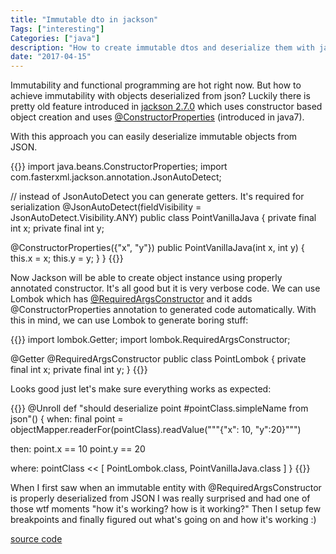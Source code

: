 ```yaml
---
title: "Immutable dto in jackson"
Tags: ["interesting"]
Categories: ["java"]
description: "How to create immutable dtos and deserialize them with jackson"
date: "2017-04-15"
---
```


Immutability and functional programming are hot right now. But how to achieve immutability with
objects deserialized from json? Luckily there is pretty old feature introduced in [jackson
2.7.0](https://github.com/FasterXML/jackson-databind/blob/master/release-notes/VERSION) which uses
constructor based object creation and uses
[@ConstructorProperties](https://docs.oracle.com/javase/7/docs/api/java/beans/ConstructorProperties.html)
(introduced in java7).

<!--more-->

With this approach you can easily deserialize immutable objects from JSON.

{{<highlight java>}}
import java.beans.ConstructorProperties;
import com.fasterxml.jackson.annotation.JsonAutoDetect;

// instead of JsonAutoDetect you can generate getters. It's required for serialization
@JsonAutoDetect(fieldVisibility = JsonAutoDetect.Visibility.ANY)
public class PointVanillaJava {
  private final int x;
  private final int y;

  @ConstructorProperties({"x", "y"})
  public PointVanillaJava(int x, int y) {
    this.x = x;
    this.y = y;
  }
}
{{</highlight>}}

Now Jackson will be able to create object instance using properly annotated constructor. It's all
good but it is very verbose code. We can use Lombok which has
[@RequiredArgsConstructor](https://projectlombok.org/features/Constructor.html) and it adds
@ConstructorProperties annotation to generated code automatically. With this in mind, we can use
Lombok to generate boring stuff:

{{<highlight java>}}
import lombok.Getter;
import lombok.RequiredArgsConstructor;

@Getter
@RequiredArgsConstructor
public class PointLombok {
  private final int x;
  private final int y;
}
{{</highlight>}}

Looks good just let's make sure everything works as expected:

{{<highlight groovy>}}
@Unroll
def "should deserialize point #pointClass.simpleName from json"() {
  when:
  final point = objectMapper.readerFor(pointClass).readValue("""{"x": 10, "y":20}""")

  then:
  point.x == 10
  point.y == 20

  where:
    pointClass << [
      PointLombok.class,
      PointVanillaJava.class
    ]
}
{{</highlight>}}

When I first saw when an immutable entity with @RequiredArgsConstructor is properly deserialized
from JSON I was really surprised and had one of those wtf moments "how it's working? how is it
working?" Then I setup few breakpoints and finally figured out what's going on and how it's working
:)

[source code](https://github.com/pchudzik/blog-example-immutable-dto)
